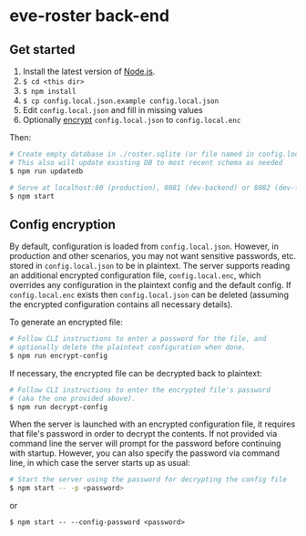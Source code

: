 # eve-roster back-end

## Get started

1. Install the latest version of [Node.js](https://nodejs.org/en/).
2. `$ cd <this dir>`
3. `$ npm install`
4. `$ cp config.local.json.example config.local.json`
5. Edit `config.local.json` and fill in missing values
6. Optionally [encrypt](#config-encryption) `config.local.json` to `config.local.enc`

Then:

``` bash
# Create empty database in ./roster.sqlite (or file named in config.local.json)
# This also will update existing DB to most recent schema as needed
$ npm run updatedb
```

``` bash
# Serve at localhost:80 (production), 8081 (dev-backend) or 8082 (dev-front-end)
$ npm start
```

## Config encryption

By default, configuration is loaded from `config.local.json`. However,
in production and other scenarios, you may not want sensitive passwords,
etc. stored in `config.local.json` to be in plaintext. The server
supports reading an additional encrypted configuration file,
`config.local.enc`, which overrides any configuration in the plaintext
config and the default config. If `config.local.enc` exists then
`config.local.json` can be deleted (assuming the encrypted configuration
contains all necessary details).

To generate an encrypted file:
``` bash
# Follow CLI instructions to enter a password for the file, and
# optionally delete the plaintext configuration when done.
$ npm run encrypt-config
```

If necessary, the encrypted file can be decrypted back to plaintext:

``` bash
# Follow CLI instructions to enter the encrypted file's password
# (aka the one provided above).
$ npm run decrypt-config
```

When the server is launched with an encrypted configuration file, it
requires that file's password in order to decrypt the contents. If not
provided via command line the server will prompt for the password before
continuing with startup. However, you can also specify the password via
command line, in which case the server starts up as usual:

``` bash
# Start the server using the password for decrypting the config file
$ npm start -- -p <password>
```

or

```
$ npm start -- --config-password <password>
```
